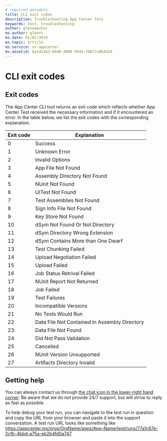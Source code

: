 ```yaml
---
# required metadata
title: CLI exit codes
description: Troubleshooting App Center Test
keywords: test, troubleshooting
author: glennwester
ms.author: glwest
ms.date: 02/07/2019
ms.topic: article
ms.service: vs-appcenter
ms.assetid: 6a1da1b3-66d8-4088-9544-76877a8b4410
---
```


# CLI exit codes

## Exit codes

The App Center CLI tool returns an exit code which reflects whether App Center Test received the necessary information and if it encountered an error. In the table below, we list the exit codes with the corresponding explanation.

| Exit code | Explanation |
| --------- | ----------- |
|  0 | Success |
|  1 | Unknown Error |
|  2 | Invalid Options |
|  3 | App File Not Found |
|  4 | Assembly Directory Not Found |
|  5 | NUnit Not Found |
|  6 | UITest Not Found |
|  7 | Test Assemblies Not Found |
|  8 | Sign Info File Not Found |
|  9 | Key Store Not Found |
| 10 | dSym Not Found Or Not Directory |
| 11 | dSym Directory Wrong Extension |
| 12 | dSym Contains More than One Dwarf |
| 13 | Test Chunking Failed |
| 14 | Upload Negotiation Failed |
| 15 | Upload Failed |
| 16 | Job Status Retrival Failed |
| 17 | NUnit Report Not Returned |
| 18 | Job Failed |
| 19 | Test Failures |
| 20 | Incompatible Versions |
| 21 | No Tests Would Run |
| 22 | Data File Not Contained In Assembly Directory |
| 23 | Data File Not Found |
| 24 | Did Not Pass Validation |
| 25 | Cancelled |
| 26 | NUnit Version Unsupported |
| 27 | Artifacts Directory Invalid |

## Getting help

You can always contact us through [the chat icon in the lower-right hand corner](https://intercom.help/appcenter/getting-started/getting-help-with-app-center). Be aware that we do not provide 24/7 support, but will strive to reply as fast as possible.

To help debug your test run, you can navigate to the test run in question and copy the URL from your browser and paste it into the support conversation. A test run URL looks like something like https://appcenter.ms/orgs/OrgName/apps/App-Name/test/runs/77a1c67e-2cfb-4bbd-a75a-eb2b4fd0a747.

